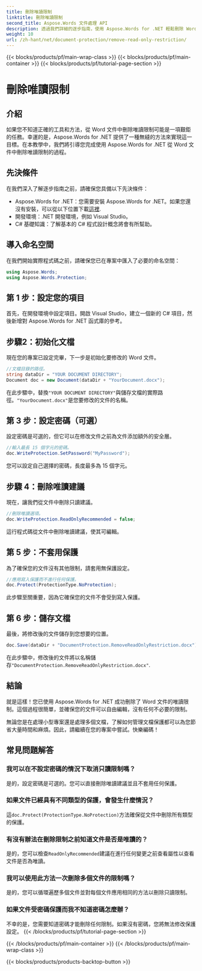 ```yaml
---
title: 刪除唯讀限制
linktitle: 刪除唯讀限制
second_title: Aspose.Words 文件處理 API
description: 透過我們詳細的逐步指南，使用 Aspose.Words for .NET 輕鬆刪除 Word 文件的唯讀限制。非常適合開發人員。
weight: 10
url: /zh-hant/net/document-protection/remove-read-only-restriction/
---
```


{{< blocks/products/pf/main-wrap-class >}}
{{< blocks/products/pf/main-container >}}
{{< blocks/products/pf/tutorial-page-section >}}

# 刪除唯讀限制

## 介紹

如果您不知道正確的工具和方法，從 Word 文件中刪除唯讀限制可能是一項艱鉅的任務。幸運的是，Aspose.Words for .NET 提供了一種無縫的方法來實現這一目標。在本教學中，我們將引導您完成使用 Aspose.Words for .NET 從 Word 文件中刪除唯讀限制的過程。

## 先決條件

在我們深入了解逐步指南之前，請確保您具備以下先決條件：

-  Aspose.Words for .NET：您需要安裝 Aspose.Words for .NET。如果您還沒有安裝，可以從以下位置下載[這裡](https://releases.aspose.com/words/net/).
- 開發環境：.NET 開發環境，例如 Visual Studio。
- C# 基礎知識：了解基本的 C# 程式設計概念將會有所幫助。

## 導入命名空間

在我們開始實際程式碼之前，請確保您已在專案中匯入了必要的命名空間：

```csharp
using Aspose.Words;
using Aspose.Words.Protection;
```

## 第 1 步：設定您的項目

首先，在開發環境中設定項目。開啟 Visual Studio，建立一個新的 C# 項目，然後新增對 Aspose.Words for .NET 函式庫的參考。

## 步驟2：初始化文檔

現在您的專案已設定完畢，下一步是初始化要修改的 Word 文件。

```csharp
//文檔目錄的路徑。
string dataDir = "YOUR DOCUMENT DIRECTORY";
Document doc = new Document(dataDir + "YourDocument.docx");
```

在此步驟中，替換`"YOUR DOCUMENT DIRECTORY"`與儲存文檔的實際路徑。`"YourDocument.docx"`是您要修改的文件的名稱。

## 第 3 步：設定密碼（可選）

設定密碼是可選的，但它可以在修改文件之前為文件添加額外的安全層。

```csharp
//輸入最長 15 個字元的密碼。
doc.WriteProtection.SetPassword("MyPassword");
```

您可以設定自己選擇的密碼，長度最多為 15 個字元。

## 步驟 4：刪除唯讀建議

現在，讓我們從文件中刪除只讀建議。

```csharp
//刪除唯讀選項。
doc.WriteProtection.ReadOnlyRecommended = false;
```

這行程式碼從文件中刪除唯讀建議，使其可編輯。

## 第 5 步：不套用保護

為了確保您的文件沒有其他限制，請套用無保護設定。

```csharp
//應用寫入保護而不進行任何保護。
doc.Protect(ProtectionType.NoProtection);
```

此步驟至關重要，因為它確保您的文件不會受到寫入保護。

## 第 6 步：儲存文檔

最後，將修改後的文件儲存到您想要的位置。

```csharp
doc.Save(dataDir + "DocumentProtection.RemoveReadOnlyRestriction.docx");
```

在此步驟中，修改後的文件將以名稱儲存`"DocumentProtection.RemoveReadOnlyRestriction.docx"`.

## 結論

就是這樣！您已使用 Aspose.Words for .NET 成功刪除了 Word 文件的唯讀限制。這個過程很簡單，並確保您的文件可以自由編輯，沒有任何不必要的限制。 

無論您是在處理小型專案還是處理多個文檔，了解如何管理文檔保護都可以為您節省大量時間和麻煩。因此，請繼續在您的專案中嘗試。快樂編碼！

## 常見問題解答

### 我可以在不設定密碼的情況下取消只讀限制嗎？

是的，設定密碼是可選的。您可以直接刪除唯讀建議並且不套用任何保護。

### 如果文件已經具有不同類型的保護，會發生什麼情況？

這`doc.Protect(ProtectionType.NoProtection)`方法確保從文件中刪除所有類型的保護。

### 有沒有辦法在刪除限制之前知道文件是否是唯讀的？

是的，您可以檢查`ReadOnlyRecommended`建議在進行任何變更之前查看屬性以查看文件是否為唯讀。

### 我可以使用此方法一次刪除多個文件的限制嗎？

是的，您可以循環遍歷多個文件並對每個文件應用相同的方法以刪除只讀限制。

### 如果文件受密碼保護而我不知道密碼怎麼辦？

不幸的是，您需要知道密碼才能刪除任何限制。如果沒有密碼，您將無法修改保護設定。
{{< /blocks/products/pf/tutorial-page-section >}}

{{< /blocks/products/pf/main-container >}}
{{< /blocks/products/pf/main-wrap-class >}}

{{< blocks/products/products-backtop-button >}}
